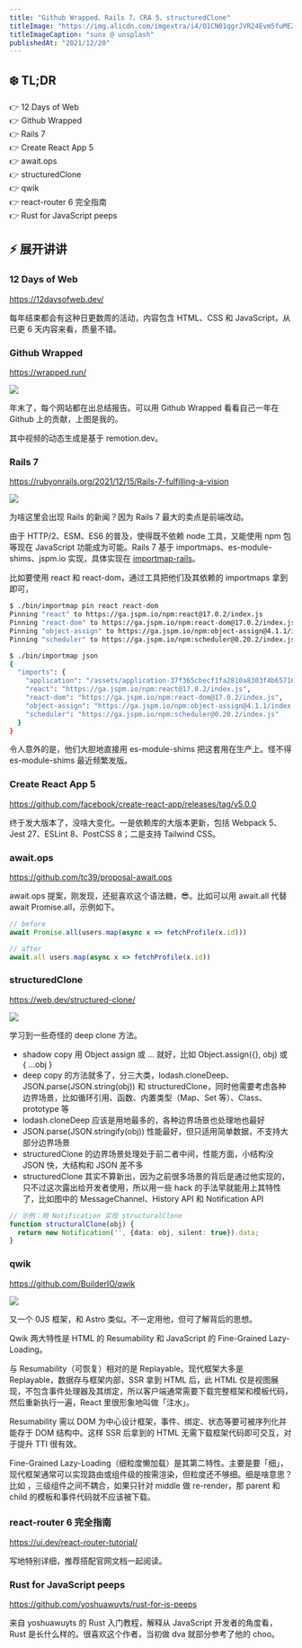 ```yaml
---
title: "Github Wrapped、Rails 7、CRA 5、structuredClone"
titleImage: "https://img.alicdn.com/imgextra/i4/O1CN01qgrJVR24Evm5fuMEZ_!!6000000007360-0-tps-1920-1080.jpg"
titleImageCaption: "sunx @ unsplash"
publishedAt: "2021/12/20"
---
```



## ❄️ TL;DR

👉 12 Days of Web<br />
👉 Github Wrapped<br />
👉 Rails 7<br />
👉 Create React App 5<br />
👉 await.ops<br />
👉 structuredClone<br />
👉 qwik<br />
👉 react-router 6 完全指南<br />
👉 Rust for JavaScript peeps<br />

## ⚡ 展开讲讲

### 12 Days of Web
https://12daysofweb.dev/

每年结束都会有这种日更数周的活动，内容包含 HTML、CSS 和 JavaScript，从已更 6 天内容来看，质量不错。

### Github Wrapped
https://wrapped.run/

![](https://img.alicdn.com/imgextra/i1/O1CN01CtEC5g26ryqtpirV3_!!6000000007716-0-tps-1600-942.jpg)

年末了，每个网站都在出总结报告。可以用 Github Wrapped 看看自己一年在 Github 上的贡献，上图是我的。

其中视频的动态生成是基于 remotion.dev。

### Rails 7
https://rubyonrails.org/2021/12/15/Rails-7-fulfilling-a-vision

![](https://img.alicdn.com/imgextra/i3/O1CN01Muy6BN1qK3fHh76gg_!!6000000005476-0-tps-200-200.jpg)

为啥这里会出现 Rails 的新闻？因为 Rails 7 最大的卖点是前端改动。

由于 HTTP/2、ESM、ES6 的普及，使得既不依赖 node 工具，又能使用 npm 包等现在 JavaScript 功能成为可能。Rails 7 基于 importmaps、es-module-shims、jspm.io 实现，具体实现在 [importmap-rails](https://github.com/rails/importmap-rails)。

比如要使用 react 和 react-dom，通过工具把他们及其依赖的 importmaps 拿到即可，

```bash
$ ./bin/importmap pin react react-dom
Pinning "react" to https://ga.jspm.io/npm:react@17.0.2/index.js
Pinning "react-dom" to https://ga.jspm.io/npm:react-dom@17.0.2/index.js
Pinning "object-assign" to https://ga.jspm.io/npm:object-assign@4.1.1/index.js
Pinning "scheduler" to https://ga.jspm.io/npm:scheduler@0.20.2/index.js

$ ./bin/importmap json
{
  "imports": {
    "application": "/assets/application-37f365cbecf1fa2810a8303f4b6571676fa1f9c56c248528bc14ddb857531b95.js",
    "react": "https://ga.jspm.io/npm:react@17.0.2/index.js",
    "react-dom": "https://ga.jspm.io/npm:react-dom@17.0.2/index.js",
    "object-assign": "https://ga.jspm.io/npm:object-assign@4.1.1/index.js",
    "scheduler": "https://ga.jspm.io/npm:scheduler@0.20.2/index.js"
  }
}
```

令人意外的是，他们大胆地直接用 es-module-shims 把这套用在生产上。怪不得 es-module-shims 最近频繁发版。

### Create React App 5
https://github.com/facebook/create-react-app/releases/tag/v5.0.0

终于发大版本了，没啥大变化。一是依赖库的大版本更新，包括 Webpack 5、Jest 27、ESLint 8、PostCSS 8；二是支持 Tailwind CSS。

### await.ops
https://github.com/tc39/proposal-await.ops

await.ops 提案，刚发现，还挺喜欢这个语法糖，😎。比如可以用 await.all 代替 await Promise.all，示例如下。

```ts
// before
await Promise.all(users.map(async x => fetchProfile(x.id)))

// after
await.all users.map(async x => fetchProfile(x.id))
```

### structuredClone
https://web.dev/structured-clone/

![](https://img.alicdn.com/imgextra/i3/O1CN0107BTcJ2AMcBtsRpzY_!!6000000008189-0-tps-600-371.jpg)

学习到一些奇怪的 deep clone 方法。

* shadow copy 用 Object assign 或 … 就好，比如 Object.assign({}, obj) 或 { …obj }
* deep copy 的方法就多了，分三大类，lodash.cloneDeep、JSON.parse(JSON.string(obj)) 和 structuredClone，同时他需要考虑各种边界场景，比如循环引用、函数、内置类型（Map、Set 等）、Class、prototype 等
* lodash.cloneDeep 应该是用地最多的，各种边界场景也处理地也最好
* JSON.parse(JSON.stringify(obj)) 性能最好，但只适用简单数据，不支持大部分边界场景
* structuredClone 的边界场景处理处于前二者中间，性能方面，小结构没 JSON 快，大结构和 JSON 差不多
* structuredClone 其实不算新出，因为之前很多场景的背后是通过他实现的，只不过这次露出给开发者使用，所以用一些 hack 的手法早就能用上其特性了，比如图中的 MessageChannel、History API 和 Notification API

```ts
// 示例：用 Notification 实现 structuralClone
function structuralClone(obj) {
  return new Notification('', {data: obj, silent: true}).data;
}
```

### qwik
https://github.com/BuilderIO/qwik

![](https://img.alicdn.com/imgextra/i1/O1CN01TMiQIx1RmZw3M9Bf6_!!6000000002154-0-tps-1600-588.jpg)

又一个 0JS 框架，和 Astro 类似。不一定用他，但可了解背后的思想。

Qwik 两大特性是 HTML 的 Resumability 和 JavaScript 的 Fine-Grained Lazy-Loading。

与 Resumability（可恢复）相对的是 Replayable。现代框架大多是 Replayable，数据存与框架内部，SSR 拿到 HTML 后，此 HTML 仅是视图展现，不包含事件处理器及其绑定，所以客户端通常需要下载完整框架和模板代码，然后重新执行一遍，React 里很形象地叫做「注水」。

Resumability 需以 DOM 为中心设计框架，事件、绑定、状态等要可被序列化并能存于 DOM 结构中。这样 SSR 后拿到的 HTML 无需下载框架代码即可交互，对于提升 TTI 很有效。

Fine-Grained Lazy-Loading（细粒度懒加载）是其第二特性。主要是要「细」，现代框架通常可以实现路由或组件级的按需渲染，但粒度还不够细。细是啥意思？比如 <parent><middle><child /></middle></parent>，三级组件之间不耦合，如果只针对 middle 做 re-render，那 parent 和 child 的模板和事件代码就不应该被下载。

### react-router 6 完全指南
https://ui.dev/react-router-tutorial/

写地特别详细，推荐搭配官网文档一起阅读。

### Rust for JavaScript peeps
https://github.com/yoshuawuyts/rust-for-js-peeps

来自 yoshuawuyts 的 Rust 入门教程，解释从 JavaScript 开发者的角度看，Rust 是长什么样的。很喜欢这个作者，当初做 dva 就部分参考了他的 choo。

